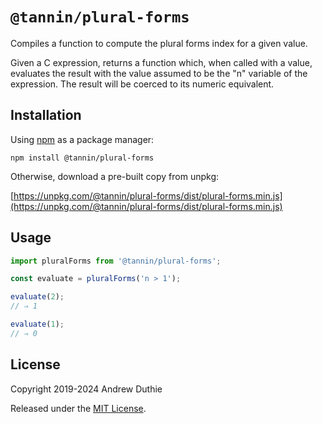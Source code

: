 # `@tannin/plural-forms`

Compiles a function to compute the plural forms index for a given value.

Given a C expression, returns a function which, when called with a value, evaluates the result with the value assumed to be the "n" variable of the expression. The result will be coerced to its numeric equivalent.

## Installation

Using [npm](https://www.npmjs.com/) as a package manager:

```
npm install @tannin/plural-forms
```

Otherwise, download a pre-built copy from unpkg:

[https://unpkg.com/@tannin/plural-forms/dist/plural-forms.min.js](https://unpkg.com/@tannin/plural-forms/dist/plural-forms.min.js)

## Usage

```js
import pluralForms from '@tannin/plural-forms';

const evaluate = pluralForms('n > 1');

evaluate(2);
// ⇒ 1

evaluate(1);
// ⇒ 0
```

## License

Copyright 2019-2024 Andrew Duthie

Released under the [MIT License](https://opensource.org/licenses/MIT).
